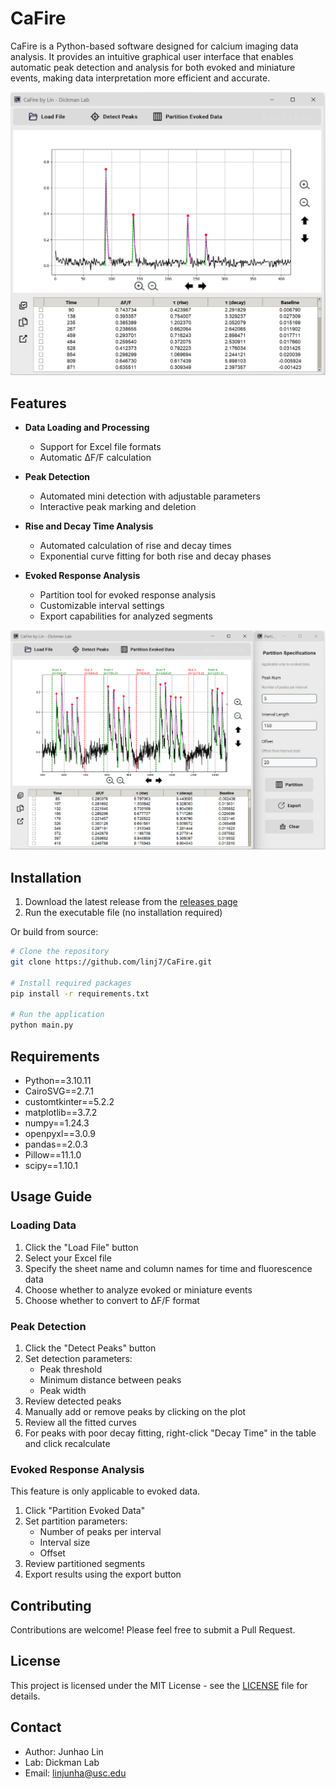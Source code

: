 # CaFire

CaFire is a Python-based software designed for calcium imaging data analysis. It provides an intuitive graphical user interface that enables automatic peak detection and analysis for both evoked and miniature events, making data interpretation more efficient and accurate.

![CaFire GUI](assets/screenshots/CaFire_GUI.png)

## Features

- **Data Loading and Processing**
  - Support for Excel file formats
  - Automatic ΔF/F calculation
  
- **Peak Detection**
  - Automated mini detection with adjustable parameters
  - Interactive peak marking and deletion

- **Rise and Decay Time Analysis**
  - Automated calculation of rise and decay times
  - Exponential curve fitting for both rise and decay phases

- **Evoked Response Analysis**
  - Partition tool for evoked response analysis
  - Customizable interval settings
  - Export capabilities for analyzed segments

![Partition Analysis](assets/screenshots/partition_analysis.png)

## Installation

1. Download the latest release from the [releases page](https://github.com/linj7/CaFire/releases)
2. Run the executable file (no installation required)

Or build from source:

```bash
# Clone the repository
git clone https://github.com/linj7/CaFire.git

# Install required packages
pip install -r requirements.txt

# Run the application
python main.py
```

## Requirements

- Python==3.10.11
- CairoSVG==2.7.1
- customtkinter==5.2.2
- matplotlib==3.7.2
- numpy==1.24.3
- openpyxl==3.0.9
- pandas==2.0.3
- Pillow==11.1.0
- scipy==1.10.1

## Usage Guide

### Loading Data

1. Click the "Load File" button
2. Select your Excel file
3. Specify the sheet name and column names for time and fluorescence data
4. Choose whether to analyze evoked or miniature events
5. Choose whether to convert to ΔF/F format

### Peak Detection

1. Click the "Detect Peaks" button
2. Set detection parameters:
   - Peak threshold
   - Minimum distance between peaks
   - Peak width
3. Review detected peaks
4. Manually add or remove peaks by clicking on the plot
5. Review all the fitted curves
6. For peaks with poor decay fitting, right-click "Decay Time" in the table and click recalculate

### Evoked Response Analysis
This feature is only applicable to evoked data.
1. Click "Partition Evoked Data"
2. Set partition parameters:
   - Number of peaks per interval
   - Interval size
   - Offset
3. Review partitioned segments
4. Export results using the export button

## Contributing

Contributions are welcome! Please feel free to submit a Pull Request.

## License

This project is licensed under the MIT License - see the [LICENSE](LICENSE) file for details.

## Contact

- Author: Junhao Lin
- Lab: Dickman Lab
- Email: linjunha@usc.edu

